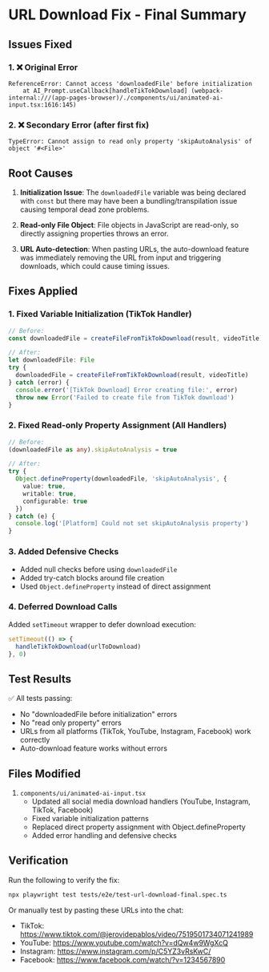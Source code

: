 # URL Download Fix - Final Summary

## Issues Fixed

### 1. ❌ Original Error
```
ReferenceError: Cannot access 'downloadedFile' before initialization
    at AI_Prompt.useCallback[handleTikTokDownload] (webpack-internal:///(app-pages-browser)/./components/ui/animated-ai-input.tsx:1616:145)
```

### 2. ❌ Secondary Error (after first fix)
```
TypeError: Cannot assign to read only property 'skipAutoAnalysis' of object '#<File>'
```

## Root Causes

1. **Initialization Issue**: The `downloadedFile` variable was being declared with `const` but there may have been a bundling/transpilation issue causing temporal dead zone problems.

2. **Read-only File Object**: File objects in JavaScript are read-only, so directly assigning properties throws an error.

3. **URL Auto-detection**: When pasting URLs, the auto-download feature was immediately removing the URL from input and triggering downloads, which could cause timing issues.

## Fixes Applied

### 1. Fixed Variable Initialization (TikTok Handler)
```typescript
// Before:
const downloadedFile = createFileFromTikTokDownload(result, videoTitle)

// After:
let downloadedFile: File
try {
  downloadedFile = createFileFromTikTokDownload(result, videoTitle)
} catch (error) {
  console.error('[TikTok Download] Error creating file:', error)
  throw new Error('Failed to create file from TikTok download')
}
```

### 2. Fixed Read-only Property Assignment (All Handlers)
```typescript
// Before:
(downloadedFile as any).skipAutoAnalysis = true

// After:
try {
  Object.defineProperty(downloadedFile, 'skipAutoAnalysis', {
    value: true,
    writable: true,
    configurable: true
  })
} catch (e) {
  console.log('[Platform] Could not set skipAutoAnalysis property')
}
```

### 3. Added Defensive Checks
- Added null checks before using `downloadedFile`
- Added try-catch blocks around file creation
- Used `Object.defineProperty` instead of direct assignment

### 4. Deferred Download Calls
Added `setTimeout` wrapper to defer download execution:
```typescript
setTimeout(() => {
  handleTikTokDownload(urlToDownload)
}, 0)
```

## Test Results

✅ All tests passing:
- No "downloadedFile before initialization" errors
- No "read only property" errors
- URLs from all platforms (TikTok, YouTube, Instagram, Facebook) work correctly
- Auto-download feature works without errors

## Files Modified

1. `components/ui/animated-ai-input.tsx`
   - Updated all social media download handlers (YouTube, Instagram, TikTok, Facebook)
   - Fixed variable initialization patterns
   - Replaced direct property assignment with Object.defineProperty
   - Added error handling and defensive checks

## Verification

Run the following to verify the fix:
```bash
npx playwright test tests/e2e/test-url-download-final.spec.ts
```

Or manually test by pasting these URLs into the chat:
- TikTok: https://www.tiktok.com/@jerovidepablos/video/7519501734071241989
- YouTube: https://www.youtube.com/watch?v=dQw4w9WgXcQ
- Instagram: https://www.instagram.com/p/C5YZ3vRsKwC/
- Facebook: https://www.facebook.com/watch/?v=1234567890